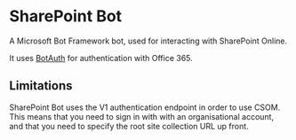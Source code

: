 # SharePoint Bot
A Microsoft Bot Framework bot, used for interacting with SharePoint Online.

It uses [BotAuth](https://github.com/richdizz/BotAuth) for authentication with Office 365.

## Limitations
SharePoint Bot uses the V1 authentication endpoint in order to use CSOM. This means that you need to sign in with with an organisational account, and that you need to specify the root site collection URL up front.


